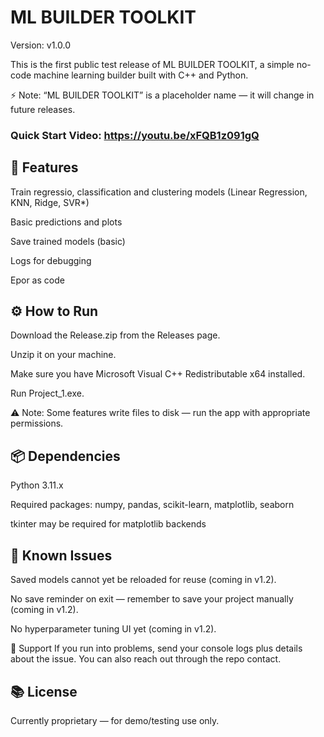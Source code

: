 # ML BUILDER TOOLKIT
Version: v1.0.0

This is the first public test release of ML BUILDER TOOLKIT, a simple no-code machine learning builder built with C++ and Python.

⚡ Note: “ML BUILDER TOOLKIT” is a placeholder name — it will change in future releases.

### Quick Start Video: https://youtu.be/xFQB1z091gQ

## 🚀 Features
Train regressio, classification and clustering  models (Linear Regression, KNN, Ridge, SVR*)

Basic predictions and plots

Save trained models (basic)

Logs for debugging

Epor as code

## ⚙️ How to Run
Download the Release.zip from the Releases page.

Unzip it on your machine.

Make sure you have Microsoft Visual C++ Redistributable x64 installed.

Run Project_1.exe.

⚠️ Note: Some features write files to disk — run the app with appropriate permissions.

## 📦 Dependencies
Python 3.11.x

Required packages: numpy, pandas, scikit-learn, matplotlib, seaborn

tkinter may be required for matplotlib backends

## 📝 Known Issues
Saved models cannot yet be reloaded for reuse (coming in v1.2).

No save reminder on exit — remember to save your project manually (coming in v1.2).

No hyperparameter tuning UI yet (coming in v1.2).

🛟 Support
If you run into problems, send your console logs plus details about the issue.
You can also reach out through the repo contact.

## 📚 License
Currently proprietary — for demo/testing use only.

